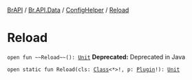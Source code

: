 [BrAPI](../../index.md) / [Br.API.Data](../index.md) / [ConfigHelper](index.md) / [Reload](./-reload.md)

# Reload

`open fun ~~Reload~~(): `[`Unit`](https://kotlinlang.org/api/latest/jvm/stdlib/kotlin/-unit/index.html)
**Deprecated:** Deprecated in Java


`open static fun Reload(cls: `[`Class`](https://docs.oracle.com/javase/8/docs/api/java/lang/Class.html)`<*>!, p: `[`Plugin`](https://hub.spigotmc.org/javadocs/spigot/org/bukkit/plugin/Plugin.html)`!): `[`Unit`](https://kotlinlang.org/api/latest/jvm/stdlib/kotlin/-unit/index.html)